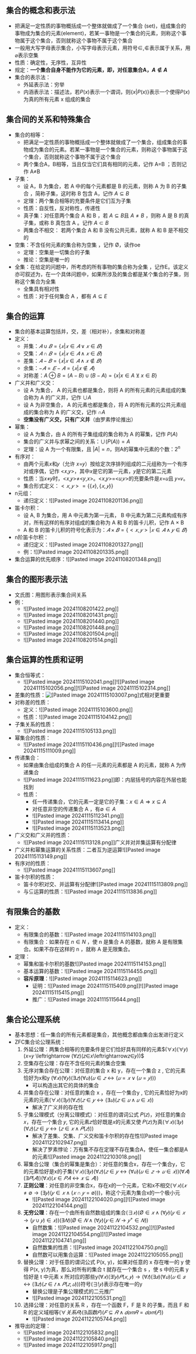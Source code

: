 ## 集合的概念和表示法

- 把满足一定性质的事物概括成一个整体就做成了一个集合 (set)，组成集合的事物成为集合的元素(element)，若某一事物是一个集合的元素，则称这个事物属于这个集合，否则就称这个事物不属于这个集合
- 一般用大写字母表示集合，小写字母表示元素，用符号$\in,\notin$表示属于关系，用$\varnothing$表示空集
- 性质：确定性，无序性，互异性
- 规定：**一个集合自身不能作为它的元素，即，对任意集合A，$A \notin A$**
- 集合的表示法：
	- 外延表示法：穷举
	- 内涵表示法：描述法，若$P(x)$表示一个谓词，则$\{x|P(x)\}$表示一个使得$P(x)$为真的所有元素 x 组成的集合
## 集合间的关系和特殊集合

- 集合的相等：
	- 把满足一定性质的事物概括成一个整体就做成了一个集合，组成集合的事物成为集合的元素。若某一事物是一个集合的元素，则称这个事物属于这个集合，否则就称这个事物不属于这个集合
	- 两个集合A，B相等，当且仅当它们具有相同的元素，记作 A=B ；否则记作 A$\neq$B
- 子集：
	- 设 A，B 为集合，若 A 中的每个元素都是 B 的元素，则称 A 为 B 的子集合 ，简称子集，这时称 B 包含 A，记作 $A\subseteq B$
	- 定理：两个集合相等的充要条件是它们互为子集
	- 性质：自反性，反对称性，传递性
	- 真子集：对任意两个集合 A 和 B ，若 $A\subseteq B$且 $A\neq B$ ，则称 A 是 B 的真子集，或称 B 真包含 A 。记作 $A\subset B$
	- 两集合不相交： 若两个集合 A 和 B 没有公共元素，就称 A 和 B 是不相交的
- 空集：不含任何元素的集合称为空集 ，记作 Ø，读作oe
	- 定理：空集是一切集合的子集
	- 推论：空集是唯一的
- 全集：在给定的问题中，所考虑的所有事物的集合称为全集 ，记作E。该定义亦可叙述为，在一个具体问题中，如果所涉及的集合都是某个集合的子集，则称这个集合为全集
	- 全集具有相对性
	- 性质：对于任何集合 A ，都有 $A\subseteq E$
## 集合的运算

- 集合的基本运算包括并，交，差（相对补），余集和对称差
- 定义：
	- 并集：$𝐴∪𝐵=\{𝑥|𝑥∈𝐴∨𝑥∈𝐵\}$
	- 交集：$𝐴∩𝐵=\{𝑥|𝑥∈𝐴∧𝑥∈𝐵\}$
	- 差集：$𝐴−𝐵=\{𝑥|𝑥∈𝐴∧𝑥∉𝐵\}$
	- 余集：$−𝐴=𝐸−𝐴=\{𝑥|𝑥∉𝐴\}$
	- 对称差：$A\oplus B=(A-B)\cup(B-A)=\{x|x\in A {\veebar} x\in B\}$
- 广义并和广义交：
	- 设 A 为集合， A 的元素也都是集合，则将 A 的所有元素的元素组成的集合称为 A 的广义并，记作 $\cup A$
	- 设 A 为非空集合， A 的元素也都是集合，将 A 的所有元素的公共元素组成的集合称为 A 的广义交，记作 $\cap A$ 
	- **空集没有广义交，只有广义并**（由罗素悖论推出）
- 幂集：
	- 设 A 为集合，由 A 的所有子集组成的集合称为 A 的幂集，记作 $P(A)$
	- 集合的广义并与求幂之间的关系：$\cup(P(A))=A$
	- 定理：设 A 为一个有限集，且 $|A|=n$，则A的幂集中元素的个数：$2^n$
- 有序对：
	- 由两个元素𝑥和𝑦（允许 𝑥=𝑦）按给定次序排列组成的二元组称为一个有序对或序偶，记作 <𝑥,𝑦>，其中𝑥是它的第一元素，𝑦是它的第二元素
	- 性质：当𝑥≠𝑦时，<𝑥,𝑦>≠<𝑦,𝑥>。<𝑥,𝑦>=<𝑢,𝑣>的充要条件是𝑥=𝑢且 𝑦=𝑣。
	- 集合形式定义：$<𝑥,𝑦> =\{\{𝑥\},\{𝑥,𝑦\}\}$
- n元组：
	- 递归定义：![[Pasted image 20241108201136.png]]
- 笛卡尔积：
	- 设 A, B 为集合，用 A 中元素为第一元素， B 中元素为第二元素构成有序对，所有这样的有序对组成的集合称为 A 和 B 的笛卡儿积，记作 A × B
	- A 和 B 的笛卡儿积的符号化表示为：$𝐴×𝐵=\{<𝑥,𝑦>|𝑥∈𝐴∧𝑦∈𝐵\}$
- n阶笛卡尔积：
	- 递归定义：![[Pasted image 20241108201327.png]]
	- 例：![[Pasted image 20241108201335.png]]
- 集合运算的优先顺序：![[Pasted image 20241108201348.png]]
## 集合的图形表示法

- 文氏图：用图形表示集合间关系
- 例：
	- ![[Pasted image 20241108201422.png]]
	- ![[Pasted image 20241108201431.png]]
	- ![[Pasted image 20241108201440.png]]
	- ![[Pasted image 20241108201448.png]]
	- ![[Pasted image 20241108201504.png]]
	- ![[Pasted image 20241108201514.png]]
## 集合运算的性质和证明

- 集合恒等式：
	- ![[Pasted image 20241115102041.png]]![[Pasted image 20241115102056.png]]![[Pasted image 20241115102314.png]]
- 差集的性质：![[Pasted image 20241115103007.png]](2)式相对更重要
- 对称差的性质：
	- 定义：![[Pasted image 20241115103600.png]]
	- 性质：![[Pasted image 20241115104142.png]]
- 子集关系的性质：
	- ![[Pasted image 20241115105133.png]]
- 幂集合的性质：
	- ![[Pasted image 20241115110436.png]]![[Pasted image 20241115111009.png]]
- 传递集合：
	- 如果由集合组成的集合 A 的任一元素的元素都是 A 的元素，就称 A 为传递集合
	- ![[Pasted image 20241115111623.png]]即：内层括号的内容在外层也能找到
	- 性质：
		- 任一传递集合，它的元素一定是它的子集：$x\in A\Rightarrow x\subseteq A$
		- 对任意非空的传递集合 A ，有$\emptyset \in A$ 
		- ![[Pasted image 20241115112341.png]]
		- ![[Pasted image 20241115113414.png]]
		- ![[Pasted image 20241115113523.png]]
- 广义交和广义并的性质：
	- ![[Pasted image 20241115113128.png]]广义并对并集运算有分配律
- 广义并和幂集运算的关系性质：二者互为逆运算![[Pasted image 20241115113149.png]]
- 有序对的性质：
	- ![[Pasted image 20241115113607.png]]
- 笛卡尔积的性质：
	- 笛卡尔积对交、并运算有分配律![[Pasted image 20241115113809.png]]
	- 与$\subseteq$运算的性质：![[Pasted image 20241115113836.png]]
## 有限集合的基数

- 定义：
	- 有限集合的基数：![[Pasted image 20241115114103.png]]
	- 有限集合：如果存在 $n\in N$ ，使 n 是集合 A 的基数，就称 A 是有限集合。如果不存在这样的 n ，就称 A 是无限集合。
- 定理：
	- 幂集和笛卡尔积的基数![[Pasted image 20241115114153.png]]
	- 基本运算的基数：![[Pasted image 20241115114455.png]]
	- **容斥原理**：![[Pasted image 20241115114623.png]]
		- 证明：![[Pasted image 20241115115409.png]]![[Pasted image 20241115115415.png]]
		- 推广：![[Pasted image 20241115115644.png]]

## 集合论公理系统

- 基本思想：任一集合的所有元素都是集合，其他概念都由集合出发进行定义
- ZFC集合论公理系统：
	1. 外延公理：两集合相等的充要条件是它们恰好具有同样的元素$(∀𝑥)(∀𝑦)(𝑥=𝑦 \leftrightarrow (∀𝑧)(𝑧∈𝑥\leftrightarrow𝑧∈𝑦))$
	2. 空集存在公理：存在不含任何元素的集合空集
	3. 无序对集合存在公理：对任意的集合 x 和 y，存在一个集合 z , 它的元素恰好为x和y $(∀𝑥)(∀𝑦)(∃𝑧)(∀𝑢)(𝑢∈𝑧\leftrightarrow(𝑢=𝑥∨(𝑢=𝑦)))$
		- 可以构造出其它的具体的集合
	4. 并集合存在公理：对任意的集合 x ，存在一个集合y , 它的元素恰好为x的元素的元素$(∀𝑥)(∃𝑦)(∀𝑧)(𝑧∈𝑦\leftrightarrow(∃𝑢)(𝑧∈𝑢∧𝑢∈𝑥))$
		- 解决了广义并的存在性
	5. 子集公理模式（分离公理模式）：对任意的谓词公式 𝑃(𝑧)，对任意的集合𝑥，存在一个集合 𝑦, 它的元素𝑧恰好既是𝑥的元素又使 𝑃(𝑧)为真$(∀𝑥)(∃𝑦)(∀𝑧)(𝑧∈𝑦\leftrightarrow(𝑧∈𝑥∧𝑃(𝑧)))$
		- 解决了差集、交集、广义交和笛卡尔积的存在性![[Pasted image 20241122102947.png]]
		- 解决了罗素悖论：万有集不存在定理不存在集合A，使任一集合都是A的元素![[Pasted image 20241122103018.png]]
	6. 幂集合公理（集合的幂集是集合）：对任意的集合x，存在一个集合y，它的元素恰好是x的子集$(∀𝑥)(∃𝑦)(∀𝑧)(𝑧∈𝑦↔(∀𝑢)(𝑢∈𝑧→𝑢∈𝑥))(∀𝐴)(∃𝑃(𝐴))(∀𝑥)(𝑥∈𝑃𝐴↔𝑥⊆𝐴))$
	7. **正则公理**：对任意的非空集合x，存在x的一个元素，它和x不相交$(∀𝑥)(𝑥≠∅→(∃𝑦)(𝑦∈𝑥∧(𝑥∩𝑦=∅)))$，称这个元素为集合x的一个极小元
		- ![[Pasted image 20241122104020.png]]![[Pasted image 20241122104144.png]]
	8. **无穷公理**：存在一个由所有自然数组成的集合$(∃𝑥)(Ø∈𝑥∧(∀𝑦)(𝑦∈𝑥→(𝑦∪𝑦)∈𝑥))(∃𝑁)(Ø∈𝑁∧(∀𝑦)(𝑦∈𝑁→𝑦^+∈𝑁))$
		- 自然数集：![[Pasted image 20241122104532.png]]![[Pasted image 20241122104554.png]]![[Pasted image 20241122104741.png]]
		- 自然数集的性质：![[Pasted image 20241122104750.png]]
		- 自然数可以用集合运算：![[Pasted image 20241122105055.png]]
	9. 替换公理：对于任意的谓词公式 P(x, y)，如果对任意的 x 存在唯一的 y 使得 P(x, y)为真，那么对所有的集合 t 就存在一个集合 s ，使 s 中的元素 y 恰好是 t 中元素 x 所对应的那些y$(∀𝑥)(∃!𝑦)𝑃(𝑥,𝑦)→(∀𝑡)(∃𝑠)(∀𝑢)(𝑢∈𝑠\leftrightarrow(∃𝑧)(𝑧∈𝑡∧𝑃(𝑧,𝑢)))$符号$(∃!𝑦)$表示存在唯一的y
		- 替换公理是子集公理模式的二元推广
		- ![[Pasted image 20241122105531.png]]
	10. 选择公理：对任意的关系 R ，存在一个函数 F，F 是 R 的子集，而且 F 和 R 的定义域相等$(∀关系𝑅)(∃函数𝐹)(𝐹⊆𝑅∧𝑑𝑜𝑚𝑅=𝑑𝑜𝑚(𝐹))$
		- ![[Pasted image 20241122105744.png]]
- 推导出的定理：
	- ![[Pasted image 20241122105832.png]]
	- ![[Pasted image 20241122105840.png]]
	- ![[Pasted image 20241122105917.png]]
